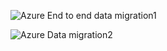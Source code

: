 
![Azure End to end data migration1](https://github.com/user-attachments/assets/5d276ab5-bd92-4942-98bd-3b8e277f8ef7)



 ![Azure Data migration2](https://github.com/user-attachments/assets/7194f9db-231b-45d4-aecb-a718fc9d4f16)  



 
